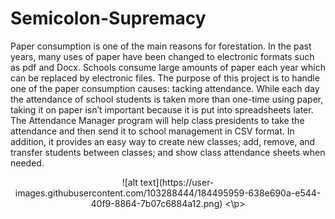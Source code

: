 # Semicolon-Supremacy
Paper consumption is one of the main reasons for forestation. In the past years, many uses of paper have been changed to electronic formats such as pdf and Docx. Schools consume large amounts of paper each year which can be replaced by electronic files. The purpose of this project is to handle one of the paper consumption causes: tacking attendance. While each day the attendance of school students is taken more than one-time using paper, taking it on paper isn’t important because it is put into spreadsheets later. The Attendance Manager program will help class presidents to take the attendance and then send it to school management in CSV format. In addition, it provides an easy way to create new classes; add, remove, and transfer students between classes; and show class attendance sheets when needed.

<p align="center">
![alt text](https://user-images.githubusercontent.com/103288444/184495959-638e690a-e544-40f9-8864-7b07c6884a12.png)
<\p>
